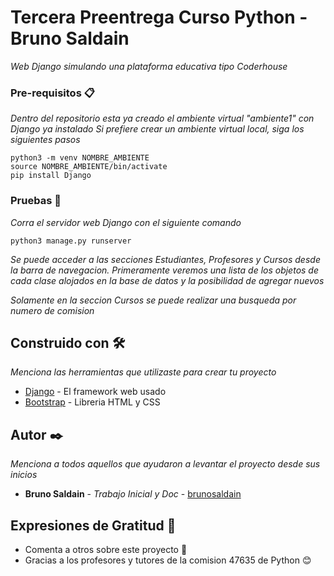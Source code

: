 # Tercera Preentrega Curso Python - Bruno Saldain

_Web Django simulando una plataforma educativa tipo Coderhouse_

### Pre-requisitos 📋

_Dentro del repositorio esta ya creado el ambiente virtual "ambiente1" con Django ya instalado_
_Si prefiere crear un ambiente virtual local, siga los siguientes pasos_

```
python3 -m venv NOMBRE_AMBIENTE
source NOMBRE_AMBIENTE/bin/activate
pip install Django
```

### Pruebas 🔧
_Corra el servidor web Django con el siguiente comando_

```
python3 manage.py runserver
```
_Se puede acceder a las secciones Estudiantes, Profesores y Cursos desde la barra de navegacion. Primeramente veremos una lista de los objetos de cada clase alojados en la base de datos y la posibilidad de agregar nuevos_

_Solamente en la seccion Cursos se puede realizar una busqueda por numero de comision_


## Construido con 🛠️

_Menciona las herramientas que utilizaste para crear tu proyecto_

* [Django](https://www.djangoproject.com/) - El framework web usado
* [Bootstrap](https://getbootstrap.com/) - Libreria HTML y CSS

## Autor ✒️

_Menciona a todos aquellos que ayudaron a levantar el proyecto desde sus inicios_

* **Bruno Saldain** - *Trabajo Inicial y Doc* - [brunosaldain](https://github.com/brunosaldain)

## Expresiones de Gratitud 🎁

* Comenta a otros sobre este proyecto 📢
* Gracias a los profesores y tutores de la comision 47635 de Python 😊

